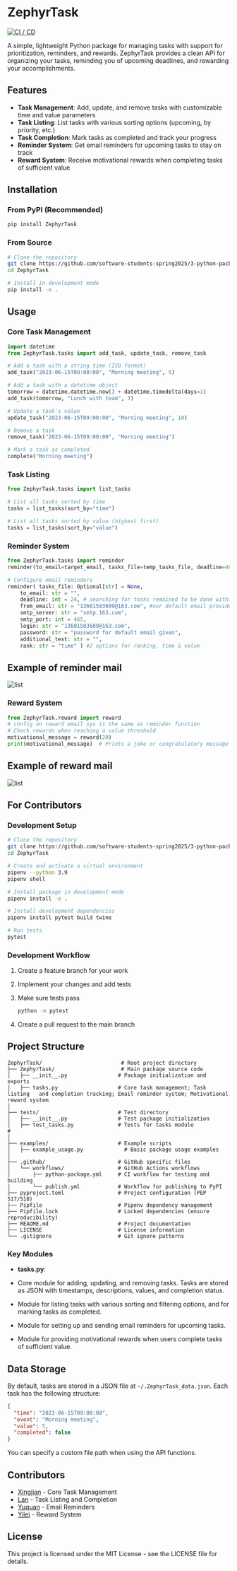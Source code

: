 # ZephyrTask
[![CI / CD](https://github.com/software-students-spring2025/3-python-package-super-package/actions/workflows/python-package.yml/badge.svg?branch=main)](https://github.com/software-students-spring2025/3-python-package-super-package/actions/workflows/python-package.yml)


A simple, lightweight Python package for managing tasks with support for prioritization, reminders, and rewards. ZephyrTask provides a clean API for organizing your tasks, reminding you of upcoming deadlines, and rewarding your accomplishments.

## Features

- **Task Management**: Add, update, and remove tasks with customizable time and value parameters
- **Task Listing**: List tasks with various sorting options (upcoming, by priority, etc.)
- **Task Completion**: Mark tasks as completed and track your progress
- **Reminder System**: Get email reminders for upcoming tasks to stay on track
- **Reward System**: Receive motivational rewards when completing tasks of sufficient value

## Installation

### From PyPI (Recommended)

```bash
pip install ZephyrTask
```

### From Source

```bash
# Clone the repository
git clone https://github.com/software-students-spring2025/3-python-package-super-package.git
cd ZephyrTask

# Install in development mode
pip install -e .
```

## Usage

### Core Task Management

```python
import datetime
from ZephyrTask.tasks import add_task, update_task, remove_task

# Add a task with a string time (ISO format)
add_task("2023-06-15T09:00:00", "Morning meeting", 5)

# Add a task with a datetime object
tomorrow = datetime.datetime.now() + datetime.timedelta(days=1)
add_task(tomorrow, "Lunch with team", 3)

# Update a task's value
update_task("2023-06-15T09:00:00", "Morning meeting", 10)

# Remove a task
remove_task("2023-06-15T09:00:00", "Morning meeting")

# Mark a task as completed
complete("Morning meeting")
```

### Task Listing

```python
from ZephyrTask.tasks import list_tasks

# List all tasks sorted by time
tasks = list_tasks(sort_by="time")

# List all tasks sorted by value (highest first)
tasks = list_tasks(sort_by="value")
```

### Reminder System 

```python
from ZephyrTask.tasks import reminder
reminder(to_email=target_email, tasks_file=temp_tasks_file, deadline=48)

```
```python
# Configure email reminders
reminder( tasks_file: Optional[str] = None,
    to_email: str = "",
    deadline: int = 24, # searching for tasks remained to be done within given hours, default set is 24
    from_email: str = "13601583609@163.com", #our default email provided for user
    smtp_server: str = "smtp.163.com",
    smtp_port: int = 465,
    login: str = "13601583609@163.com",
    password: str = "password for default email given",
    additional_text: str = "",
    rank: str = "time" ) #2 options for ranking, time & value

```

## Example of reminder mail

![list](docs/mail.jpg)

### Reward System 

```python
from ZephyrTask.reward import reward
# config on reward email sys is the same as reminder function
# Check rewards when reaching a value threshold
motivational_message = reward(20)
print(motivational_message)  # Prints a joke or congratulatory message
```
## Example of reward mail

![list](docs/reward.jpg)

## For Contributors

### Development Setup

```bash
# Clone the repository
git clone https://github.com/software-students-spring2025/3-python-package-super-package.git
cd ZephyrTask

# Create and activate a virtual environment
pipenv --python 3.9
pipenv shell

# Install package in development mode
pipenv install -e .

# Install development dependencies
pipenv install pytest build twine

# Run tests
pytest
```

### Development Workflow

1. Create a feature branch for your work

2. Implement your changes and add tests

3. Make sure tests pass
   ```bash
   python -m pytest
   ```

4. Create a pull request to the main branch

## Project Structure

```
ZephyrTask/                         # Root project directory
├── ZephyrTask/                     # Main package source code
│   ├── __init__.py                # Package initialization and exports
│   ├── tasks.py                   # Core task management; Task listing   and completion tracking; Email reminder system; Motivational reward system
│
├── tests/                         # Test directory
│   ├── __init__.py                # Test package initialization
│   ├── test_tasks.py              # Tests for tasks module            # 
│
├── examples/                      # Example scripts
│   ├── example_usage.py             # Basic package usage examples
│
├── .github/                       # GitHub specific files
│   └── workflows/                 # GitHub Actions workflows
│       ├── python-package.yml     # CI workflow for testing and building
│       └── publish.yml            # Workflow for publishing to PyPI
├── pyproject.toml                 # Project configuration (PEP 517/518)
├── Pipfile                        # Pipenv dependency management
├── Pipfile.lock                   # Locked dependencies (ensure reproducibility)
├── README.md                      # Project documentation
├── LICENSE                        # License information
└── .gitignore                     # Git ignore patterns
```

### Key Modules

- **tasks.py**: 
- Core module for adding, updating, and removing tasks. Tasks are stored as JSON with timestamps, descriptions, values, and completion status.

- Module for listing tasks with various sorting and filtering options, and for marking tasks as completed.
  
- Module for setting up and sending email reminders for upcoming tasks.
  
- Module for providing motivational rewards when users complete tasks of sufficient value.

## Data Storage

By default, tasks are stored in a JSON file at `~/.ZephyrTask_data.json`. Each task has the following structure:

```json
{
  "time": "2023-06-15T09:00:00",
  "event": "Morning meeting",
  "value": 5,
  "completed": false
}
```

You can specify a custom file path when using the API functions.

## Contributors

- [Xingjian](https://github.com/ScottZXJ123) - Core Task Management
- [Lan](https://github.com/ziiiimu) - Task Listing and Completion
- [Yuquan](https://github.com/N-A-E-S) - Email Reminders
- [Yilei](https://github.com/ShadderD) - Reward System

## License

This project is licensed under the MIT License - see the LICENSE file for details.
